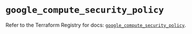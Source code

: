 # `google_compute_security_policy`

Refer to the Terraform Registry for docs: [`google_compute_security_policy`](https://registry.terraform.io/providers/hashicorp/google/6.21.0/docs/resources/compute_security_policy).
